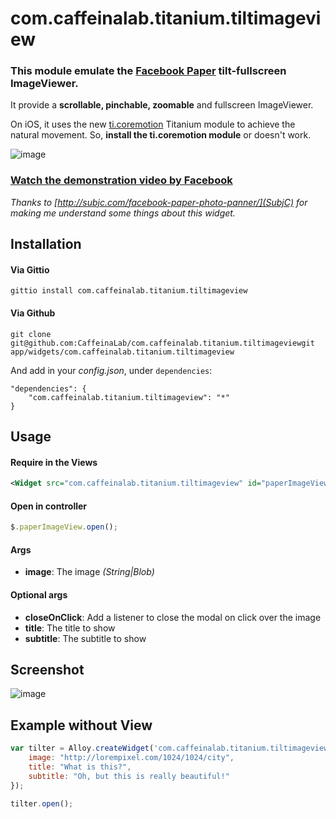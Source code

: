 com.caffeinalab.titanium.tiltimageview
======================================

### This module emulate the [Facebook Paper](https://www.facebook.com/paper) tilt-fullscreen ImageViewer.

It provide a **scrollable, pinchable, zoomable** and fullscreen ImageViewer.

On iOS, it uses the new [ti.coremotion](http://docs.appcelerator.com/titanium/latest/#!/guide/Core_Motion_Module) Titanium module to achieve the natural movement. So, **install the ti.coremotion module** or doesn't work.

![image](http://f.cl.ly/items/0P3U2a2A2U0X1J2f2818/Image%202014-06-13%20at%2010.52.10%20AM.png)

### [Watch the demonstration video by Facebook](http://subjc.com/media/2014-02-12-facebook-paper-photo-panner/video/title-video.m4v)

*Thanks to [http://subjc.com/facebook-paper-photo-panner/](SubjC) for making me understand some things about this widget.*

## Installation


#### Via Gittio

```
gittio install com.caffeinalab.titanium.tiltimageview
```

#### Via Github

```
git clone git@github.com:CaffeinaLab/com.caffeinalab.titanium.tiltimageviewgit app/widgets/com.caffeinalab.titanium.tiltimageview
```

And add in your *config.json*, under `dependencies`:

```
"dependencies": {
    "com.caffeinalab.titanium.tiltimageview": "*"
}
```

## Usage

#### Require in the Views

```xml
<Widget src="com.caffeinalab.titanium.tiltimageview" id="paperImageView" image="http://lorempixel.com/1024/1024/city" title="This is the title!" />
```

#### Open in controller

```javascript
$.paperImageView.open();
```

#### Args

* **image**: The image *(String|Blob)*

#### Optional args

* **closeOnClick**: Add a listener to close the modal on click over the image
* **title**: The title to show
* **subtitle**: The subtitle to show

## Screenshot

![image](http://f.cl.ly/items/2R3Y2z0w3Z282Y1j0P3g/Screenshot%202014.06.13%2010.48.22.png)


## Example without View

```javascript
var tilter = Alloy.createWidget('com.caffeinalab.titanium.tiltimageview', {
	image: "http://lorempixel.com/1024/1024/city",
	title: "What is this?",
	subtitle: "Oh, but this is really beautiful!"
});

tilter.open();
```
